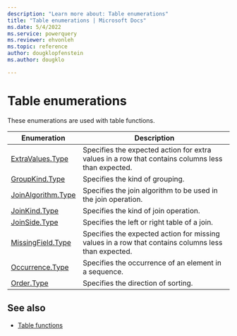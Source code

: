 ```yaml
---
description: "Learn more about: Table enumerations"
title: "Table enumerations | Microsoft Docs"
ms.date: 5/4/2022
ms.service: powerquery
ms.reviewer: ehvonleh
ms.topic: reference
author: dougklopfenstein
ms.author: dougklo

---
```

# Table enumerations

These enumerations are used with table functions.

|Enumeration | Description|
|---------------- | -----------|
|[ExtraValues.Type](extravalues-type.md) | Specifies the expected action for extra values in a row that contains columns less than expected.|
|[GroupKind.Type](groupkind-type.md) | Specifies the kind of grouping.|
|[JoinAlgorithm.Type](joinalgorithm-type.md) |Specifies the join algorithm to be used in the join operation.|
|[JoinKind.Type](joinkind-type.md) |Specifies the kind of join operation.|
|[JoinSide.Type](joinside-type.md) | Specifies the left or right table of a join.|
|[MissingField.Type](missingfield-type.md) | Specifies the expected action for missing values in a row that contains columns less than expected.|
|[Occurrence.Type](occurrence-type.md) | Specifies the occurrence of an element in a sequence.|
|[Order.Type](order-type.md) | Specifies the direction of sorting.|

## See also

* [Table functions](table-functions.md)